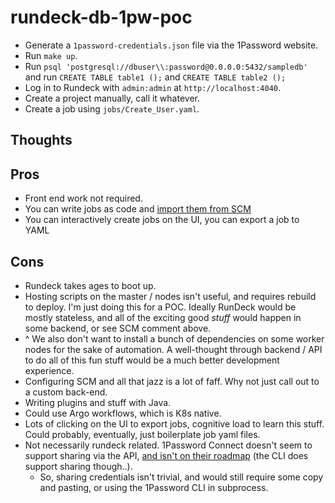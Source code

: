 # rundeck-db-1pw-poc

- Generate a `1password-credentials.json` file via the 1Password website.
- Run `make up`.
- Run `psql 'postgresql://dbuser\\:password@0.0.0.0:5432/sampledb'` and run `CREATE TABLE table1 ();` and `CREATE TABLE table2 ();`
- Log in to Rundeck with `admin:admin` at `http://localhost:4040`.
- Create a project manually, call it whatever.
- Create a job using `jobs/Create_User.yaml`.

## Thoughts

## Pros

- Front end work not required.
- You can write jobs as code and [import them from SCM](https://docs.rundeck.com/docs/learning/howto/how2scm.html#importing-jobs)
- You can interactively create jobs on the UI, you can export a job to YAML


## Cons

- Rundeck takes ages to boot up.
- Hosting scripts on the master / nodes isn't useful, and requires rebuild to deploy. I'm just doing this for a POC. Ideally RunDeck would be mostly stateless, and all of the exciting good _stuff_ would happen in some backend, or see SCM comment above.
- ^ We also don't want to install a bunch of dependencies on some worker nodes for the sake of automation. A well-thought through backend / API to do all of this fun stuff would be a much better development experience.
- Configuring SCM and all that jazz is a lot of faff. Why not just call out to a custom back-end.
- Writing plugins and stuff with Java.
- Could use Argo workflows, which is K8s native.
- Lots of clicking on the UI to export jobs, cognitive load to learn this stuff. Could probably, eventually, just boilerplate job yaml files.
- Not necessarily rundeck related. 1Password Connect doesn't seem to support sharing via the API, [and isn't on their roadmap](https://1password.community/discussion/127856/generate-limited-time-share-link-through-api) (the CLI does support sharing though..).
  - So, sharing credentials isn't trivial, and would still require some copy and pasting, or using the 1Password CLI in subprocess.


